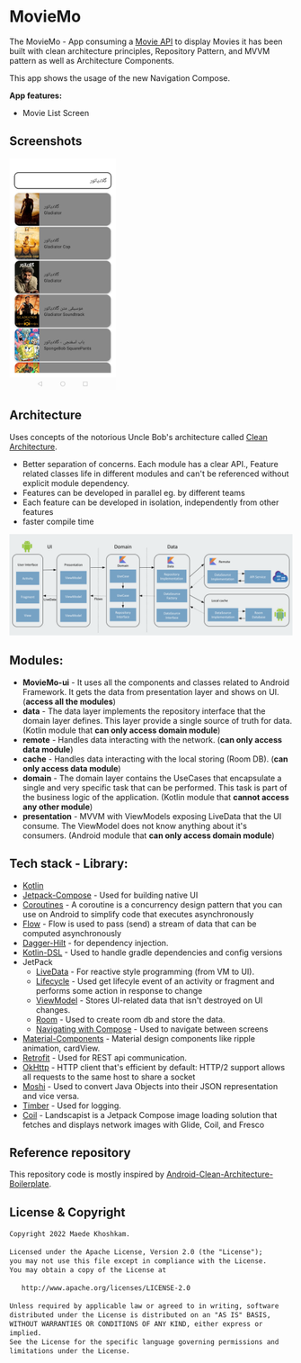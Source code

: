 # MovieMo
The MovieMo - App consuming a [Movie API](https://www.filimo.com/api/en/v1/movie/movie/list/tagid/1000300/text/{Query}/sug/on) to display Movies it has been built with clean architecture principles, Repository Pattern, and MVVM pattern as well as Architecture Components.

This app shows the usage of the new Navigation Compose.

**App features:**
- Movie List Screen


## Screenshots
<img  src="screenshots/screenshot.jpg" width="190"> 

## Architecture
Uses concepts of the notorious Uncle Bob's architecture called [Clean Architecture](https://blog.cleancoder.com/uncle-bob/2012/08/13/the-clean-architecture.html).</br>

* Better separation of concerns. Each module has a clear API., Feature related classes life in different modules and can't be referenced without explicit module dependency.
* Features can be developed in parallel eg. by different teams
* Each feature can be developed in isolation, independently from other features
* faster compile time
<img src="screenshots/app_architecture.png">

## Modules:
* **MovieMo-ui** - It uses all the components and classes related to Android Framework. It gets the data from presentation layer and shows on UI. (**access all the modules**)
* **data** - The data layer implements the repository interface that the domain layer defines. This layer provide a single source of truth for data. (Kotlin module that **can only access domain module**)
* **remote** - Handles data interacting with the network. (**can only access data module**)
* **cache** - Handles data interacting with the local storing (Room DB). (**can only access data module**)
* **domain** - The domain layer contains the UseCases that encapsulate a single and very specific task that can be performed. This task is part of the business logic of the application. (Kotlin module that **cannot access any other module**)
* **presentation** - MVVM with ViewModels exposing LiveData that the UI consume. The ViewModel does not know anything about it's consumers. (Android module that **can only access domain module**)

## Tech stack - Library:

- [Kotlin](https://kotlinlang.org/)
- [Jetpack-Compose](https://developer.android.com/jetpack/compose) -  Used for building native UI
- [Coroutines](https://github.com/Kotlin/kotlinx.coroutines) - A coroutine is a concurrency design pattern that you can use on Android to simplify code that executes asynchronously
- [Flow](https://kotlin.github.io/kotlinx.coroutines/kotlinx-coroutines-core/kotlinx.coroutines.flow/) - Flow is used to pass (send) a stream of data that can be computed asynchronously
- [Dagger-Hilt](https://developer.android.com/training/dependency-injection/hilt-android) - for dependency injection.
- [Kotlin-DSL](https://docs.gradle.org/current/userguide/kotlin_dsl.html) - Used to handle gradle dependencies and config versions
- JetPack
  - [LiveData](https://developer.android.com/topic/libraries/architecture/livedata) - For reactive style programming (from VM to UI).
  - [Lifecycle](https://developer.android.com/jetpack/androidx/releases/lifecycle) - Used get lifecyle event of an activity or fragment and performs some action in response to change
  - [ViewModel](https://developer.android.com/topic/libraries/architecture/viewmodel) - Stores UI-related data that isn't destroyed on UI changes.
  - [Room](https://developer.android.com/topic/libraries/architecture/room) - Used to create room db and store the data.
  - [Navigating with Compose](https://developer.android.com/jetpack/compose/navigation) - Used to navigate between screens
- [Material-Components](https://github.com/material-components/material-components-android) - Material design components like ripple animation, cardView.
- [Retrofit](https://github.com/square/retrofit) - Used for REST api communication.
- [OkHttp](http://square.github.io/okhttp/) - HTTP client that's efficient by default: HTTP/2 support allows all requests to the same host to share a socket
- [Moshi](https://github.com/square/moshi) - Used to convert Java Objects into their JSON representation and vice versa.
- [Timber](https://github.com/JakeWharton/timber) - Used for logging.
- [Coil](https://bumptech.github.io/glide/) - Landscapist is a Jetpack Compose image loading solution that fetches and displays network images with Glide, Coil, and Fresco

## Reference repository
This repository code is mostly inspired by [Android-Clean-Architecture-Boilerplate](https://github.com/bufferapp/android-clean-architecture-boilerplate).

## License & Copyright
```
Copyright 2022 Maede Khoshkam.

Licensed under the Apache License, Version 2.0 (the "License");
you may not use this file except in compliance with the License.
You may obtain a copy of the License at

   http://www.apache.org/licenses/LICENSE-2.0

Unless required by applicable law or agreed to in writing, software
distributed under the License is distributed on an "AS IS" BASIS,
WITHOUT WARRANTIES OR CONDITIONS OF ANY KIND, either express or implied.
See the License for the specific language governing permissions and
limitations under the License.
```
